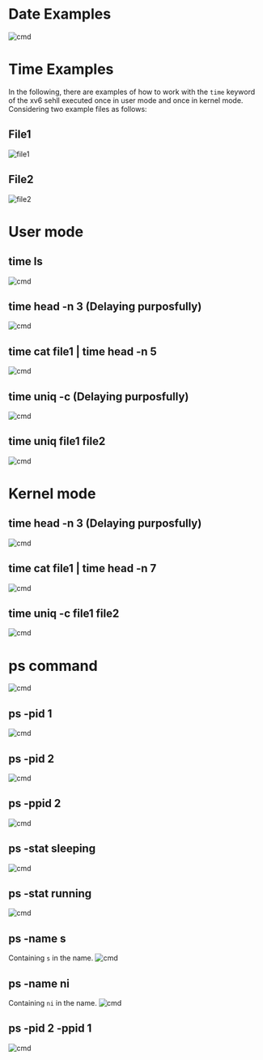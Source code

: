 # Date Examples
![cmd](https://github.com/gkiarashv/xv6/blob/main/images/datecmd.png)




# Time Examples
In the following, there are examples of how to work with the `time` keyword of the xv6 sehll executed once in user mode and once in kernel mode. Considering two example files as follows:


## File1
![file1](https://github.com/gkiarashv/xv6/blob/main/images/file1.png)


## File2
![file2](https://github.com/gkiarashv/xv6/blob/main/images/file2.png)



# User mode


## time ls

![cmd](https://github.com/gkiarashv/xv6/blob/main/images/timels.png)

## time head -n 3 (Delaying purposfully)

![cmd](https://github.com/gkiarashv/xv6/blob/main/images/timeheadn3.png)

## time cat file1 | time head -n 5

![cmd](https://github.com/gkiarashv/xv6/blob/main/images/timecathead.png)


## time uniq -c (Delaying purposfully)

![cmd](https://github.com/gkiarashv/xv6/blob/main/images/timeuniquserc.png)


## time uniq file1 file2

![cmd](https://github.com/gkiarashv/xv6/blob/main/images/timeuniqfile1file2.png)





# Kernel mode

## time head -n 3 (Delaying purposfully)

![cmd](https://github.com/gkiarashv/xv6/blob/main/images/timeheadn3kernel.png)

## time cat file1 | time head -n 7

![cmd](https://github.com/gkiarashv/xv6/blob/main/images/timecatheadkernel.png)

## time uniq -c file1 file2
![cmd](https://github.com/gkiarashv/xv6/blob/main/images/timeuniqcfile1file2kernel.png)







# ps command

![cmd](https://github.com/gkiarashv/xv6/blob/main/images/ps.png)

## ps -pid 1
![cmd](https://github.com/gkiarashv/xv6/blob/main/images/pspid1.png)


## ps -pid 2
![cmd](https://github.com/gkiarashv/xv6/blob/main/images/pspid2.png)

## ps -ppid 2
![cmd](https://github.com/gkiarashv/xv6/blob/main/images/psppid2.png)

## ps -stat sleeping
![cmd](https://github.com/gkiarashv/xv6/blob/main/images/psstatsleeping.png)

## ps -stat running
![cmd](https://github.com/gkiarashv/xv6/blob/main/images/psstatrunning.png)

## ps -name s
Containing `s` in the name.
![cmd](https://github.com/gkiarashv/xv6/blob/main/images/psnames.png)


## ps -name ni
Containing `ni` in the name.
![cmd](https://github.com/gkiarashv/xv6/blob/main/images/psnameni.png)


## ps -pid 2 -ppid 1
![cmd](https://github.com/gkiarashv/xv6/blob/main/images/pspidppid.png)







